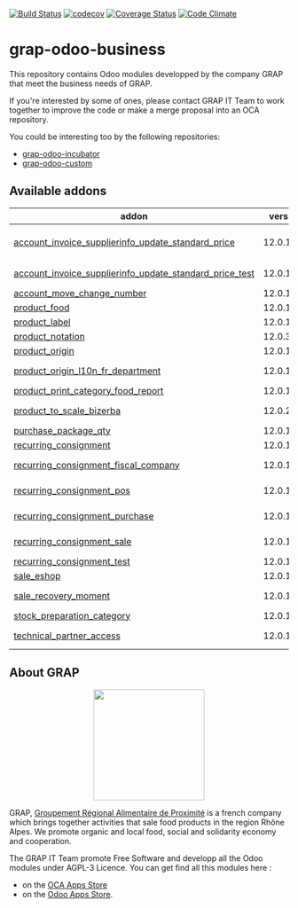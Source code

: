 [![Build Status](https://travis-ci.org/grap/grap-odoo-business.svg?branch=12.0)](https://travis-ci.org/grap/grap-odoo-business?branch=12.0)
[![codecov](https://codecov.io/gh/grap/grap-odoo-business/branch/12.0/graph/badge.svg)](https://codecov.io/gh/grap/grap-odoo-business)
[![Coverage Status](https://coveralls.io/repos/github/grap/grap-odoo-business/badge.svg?branch=12.0)](https://coveralls.io/github/grap/grap-odoo-business?branch=12.0)
[![Code Climate](https://codeclimate.com/github/grap/grap-odoo-business/badges/gpa.svg)](https://codeclimate.com/github/grap/grap-odoo-business)


# grap-odoo-business

This repository contains Odoo modules developped by the company GRAP that
meet the business needs of GRAP.

If you're interested by some of ones, please contact GRAP IT Team to work
together to improve the code or make a merge proposal into an OCA repository.

You could be interesting too by the following repositories:

* [grap-odoo-incubator](https://github.com/grap/grap-odoo-incubator)
* [grap-odoo-custom](https://github.com/grap/grap-odoo-custom)

[//]: # (addons)

Available addons
----------------
addon | version | summary
--- | --- | ---
[account_invoice_supplierinfo_update_standard_price](account_invoice_supplierinfo_update_standard_price/) | 12.0.1.1.1 | In the supplier invoice, automatically update all products whose standard price on the line is different from the product standard price
[account_invoice_supplierinfo_update_standard_price_test](account_invoice_supplierinfo_update_standard_price_test/) | 12.0.1.0.2 | Test module for the module account_invoice_supplierinfo_update_standard_price
[account_move_change_number](account_move_change_number/) | 12.0.1.1.0 | Allow special user to rename account move
[product_food](product_food/) | 12.0.1.1.1 | Products - Food Informations
[product_label](product_label/) | 12.0.1.1.0 | Product Labels
[product_notation](product_notation/) | 12.0.3.1.0 | Product Notation
[product_origin](product_origin/) | 12.0.1.1.0 | Origin for Products
[product_origin_l10n_fr_department](product_origin_l10n_fr_department/) | 12.0.1.1.0 | Origin Information for Products (French Departments)
[product_print_category_food_report](product_print_category_food_report/) | 12.0.1.1.1 | Food report like pricetags
[product_to_scale_bizerba](product_to_scale_bizerba/) | 12.0.2.0.2 | Synchronize Odoo database with Retail Connect Bizerba System
[purchase_package_qty](purchase_package_qty/) | 12.0.1.1.0 | Purchase - Package Quantity
[recurring_consignment](recurring_consignment/) | 12.0.1.1.2 | Sale - Handle Recurring Consignments
[recurring_consignment_fiscal_company](recurring_consignment_fiscal_company/) | 12.0.1.1.0 | Glue module for Recurring Consignment and fiscal company modules
[recurring_consignment_pos](recurring_consignment_pos/) | 12.0.1.1.0 | Glue module for Recurring Consignment and PoS modules
[recurring_consignment_purchase](recurring_consignment_purchase/) | 12.0.1.1.2 | Glue module for Recurring Consignment and Purchase modules
[recurring_consignment_sale](recurring_consignment_sale/) | 12.0.1.1.0 | Glue module for Recurring Consignment and Sale modules
[recurring_consignment_test](recurring_consignment_test/) | 12.0.1.1.2 | Test module for Recurring_ Consignment Module
[sale_eshop](sale_eshop/) | 12.0.1.1.0 | Allow connection to Odoo eShop Project
[sale_recovery_moment](sale_recovery_moment/) | 12.0.1.1.0 | Manage Recovery Moments and Places for Sale Order
[stock_preparation_category](stock_preparation_category/) | 12.0.1.1.1 | Manage Preparation Categories for stock moves
[technical_partner_access](technical_partner_access/) | 12.0.1.2.0 | Limit the access of the partners created when creating companies and users.

[//]: # (end addons)

## About GRAP

<p align="center">
   <img src="http://www.grap.coop/wp-content/uploads/2016/11/GRAP.png" width="200"/>
</p>

GRAP, [Groupement Régional Alimentaire de Proximité](http://www.grap.coop) is a
french company which brings together activities that sale food products in the
region Rhône Alpes. We promote organic and local food, social and solidarity
economy and cooperation.

The GRAP IT Team promote Free Software and developp all the Odoo modules under
AGPL-3 Licence. You can get find all this modules here :
* on the [OCA Apps Store](https://odoo-community.org/shop?&search=GRAP)
* on the [Odoo Apps Store](https://www.odoo.com/apps/modules/browse?author=GRAP).
